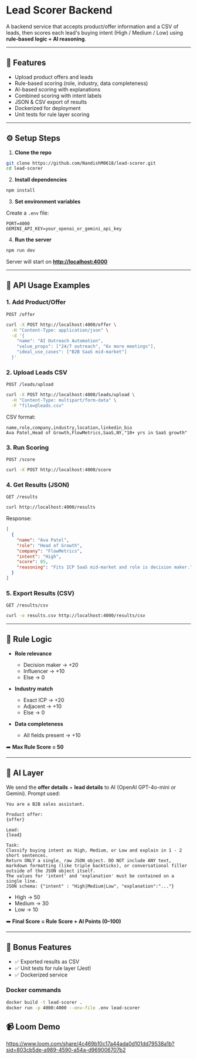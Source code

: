 # Lead Scorer Backend

A backend service that accepts product/offer information and a CSV of leads, then scores each lead's buying intent (High / Medium / Low) using **rule-based logic + AI reasoning**.

---

## 🚀 Features

- Upload product offers and leads
- Rule-based scoring (role, industry, data completeness)
- AI-based scoring with explanations
- Combined scoring with intent labels
- JSON & CSV export of results
- Dockerized for deployment
- Unit tests for rule layer scoring

---

## ⚙️ Setup Steps

1. **Clone the repo**

```bash
git clone https://github.com/NandishM0618/lead-scorer.git
cd lead-scorer
```

2. **Install dependencies**

```bash
npm install
```

3. **Set environment variables**

Create a `.env` file:

```
PORT=4000
GEMINI_API_KEY=your_openai_or_gemini_api_key
```

4. **Run the server**

```bash
npm run dev
```

Server will start on **[http://localhost:4000](http://localhost:4000)**

---

## 📌 API Usage Examples

### 1. Add Product/Offer

`POST /offer`

```bash
curl -X POST http://localhost:4000/offer \
  -H "Content-Type: application/json" \
  -d '{
    "name": "AI Outreach Automation",
    "value_props": ["24/7 outreach", "6x more meetings"],
    "ideal_use_cases": ["B2B SaaS mid-market"]
  }'
```

### 2. Upload Leads CSV

`POST /leads/upload`

```bash
curl -X POST http://localhost:4000/leads/upload \
  -H "Content-Type: multipart/form-data" \
  -F "file=@leads.csv"
```

CSV format:

```
name,role,company,industry,location,linkedin_bio
Ava Patel,Head of Growth,FlowMetrics,SaaS,NY,"10+ yrs in SaaS growth"
```

### 3. Run Scoring

`POST /score`

```bash
curl -X POST http://localhost:4000/score
```

### 4. Get Results (JSON)

`GET /results`

```bash
curl http://localhost:4000/results
```

Response:

```json
[
  {
    "name": "Ava Patel",
    "role": "Head of Growth",
    "company": "FlowMetrics",
    "intent": "High",
    "score": 85,
    "reasoning": "Fits ICP SaaS mid-market and role is decision maker."
  }
]
```

### 5. Export Results (CSV)

`GET /results/csv`

```bash
curl -o results.csv http://localhost:4000/results/csv
```

---

## 🧮 Rule Logic

- **Role relevance**

  - Decision maker → +20
  - Influencer → +10
  - Else → 0

- **Industry match**

  - Exact ICP → +20
  - Adjacent → +10
  - Else → 0

- **Data completeness**

  - All fields present → +10

➡️ **Max Rule Score = 50**

---

## 🤖 AI Layer

We send the **offer details** + **lead details** to AI (OpenAI GPT-4o-mini or Gemini).
Prompt used:

```
You are a B2B sales assistant.

Product offer:
{offer}

Lead:
{lead}

Task:
Classify buying intent as High, Medium, or Low and explain in 1 - 2 short sentences.
Return ONLY a single, raw JSON object. DO NOT include ANY text, markdown formatting (like triple backticks), or conversational filler outside of the JSON object itself.
The values for 'intent' and 'explanation' must be contained on a single line.
JSON schema: {"intent" : "High|Medium|Low", "explanation":"..."}
```

- High → 50
- Medium → 30
- Low → 10

➡️ **Final Score = Rule Score + AI Points (0–100)**

---

## 🧪 Bonus Features

- ✅ Exported results as CSV
- ✅ Unit tests for rule layer (Jest)
- ✅ Dockerized service

### Docker commands

```bash
docker build -t lead-scorer .
docker run -p 4000:4000 --env-file .env lead-scorer
```

## 📹 Loom Demo
https://www.loom.com/share/4c469b10c17a44ada0d101dd79538a1b?sid=803cb5de-a989-4590-a54a-d969006707b2
